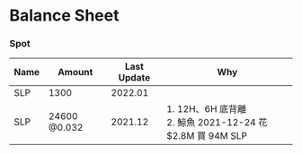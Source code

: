 # Balance Sheet

### Spot
|Name|Amount|Last Update|Why|
|---|---|---|---|
|SLP|1300|2022.01||
|SLP|24600 @0.032|2021.12|1. 12H、6H 底背離<br>2. 鯨魚 2021-12-24 花 $2.8M 買 94M SLP|
